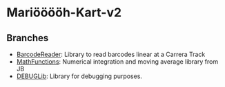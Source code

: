 # Mariööööh-Kart-v2

## Branches
- [BarcodeReader](https://github.com/smartbomm/Marioehh-Kart_Interface/tree/BarcodeReader): Library to read barcodes linear at a Carrera Track
- [MathFunctions](https://github.com/smartbomm/Marioehh-Kart_Interface/tree/MathFunctions): Numerical integration and moving average library from JB
- [DEBUGLib](https://github.com/smartbomm/Marioehh-Kart_Interface/tree/DEBUGLib): Library for debugging purposes. 
